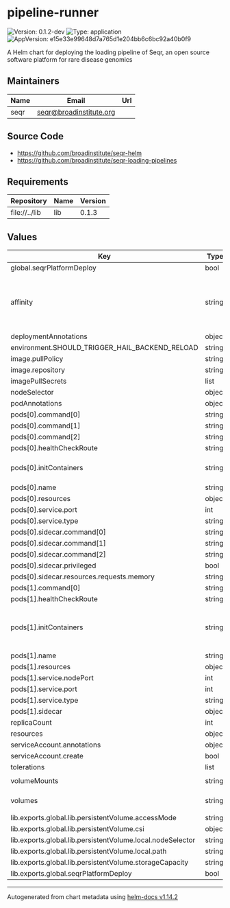 # pipeline-runner

![Version: 0.1.2-dev](https://img.shields.io/badge/Version-0.1.2--dev-informational?style=flat-square) ![Type: application](https://img.shields.io/badge/Type-application-informational?style=flat-square) ![AppVersion: e15e33e99648d7a765d1e204bb6c6bc92a40b0f9](https://img.shields.io/badge/AppVersion-e15e33e99648d7a765d1e204bb6c6bc92a40b0f9-informational?style=flat-square)

A Helm chart for deploying the loading pipeline of Seqr, an open source software platform for rare disease genomics

## Maintainers

| Name | Email | Url |
| ---- | ------ | --- |
| seqr | <seqr@broadinstitute.org> |  |

## Source Code

* <https://github.com/broadinstitute/seqr-helm>
* <https://github.com/broadinstitute/seqr-loading-pipelines>

## Requirements

| Repository | Name | Version |
|------------|------|---------|
| file://../lib | lib | 0.1.3 |

## Values

| Key | Type | Default | Description |
|-----|------|---------|-------------|
| global.seqrPlatformDeploy | bool | `false` |  |
| affinity | string | `"podAntiAffinity:\n  preferredDuringSchedulingIgnoredDuringExecution:\n    - weight: 1.0\n      podAffinityTerm:\n        labelSelector:\n          matchExpressions:\n            - key: \"app.kubernetes.io/part-of\"\n              operator: In\n              values:\n              - \"seqr-platform\"\n        topologyKey: \"kubernetes.io/hostname\""` |  |
| deploymentAnnotations | object | `{}` |  |
| environment.SHOULD_TRIGGER_HAIL_BACKEND_RELOAD | string | `"1"` |  |
| image.pullPolicy | string | `"Always"` |  |
| image.repository | string | `"gcr.io/seqr-project/seqr-pipeline-runner"` |  |
| imagePullSecrets | list | `[]` |  |
| nodeSelector | object | `{}` |  |
| podAnnotations | object | `{}` |  |
| pods[0].command[0] | string | `"python3"` |  |
| pods[0].command[1] | string | `"-m"` |  |
| pods[0].command[2] | string | `"v03_pipeline.api"` |  |
| pods[0].healthCheckRoute | string | `"/status"` |  |
| pods[0].initContainers | string | `"{{- range $r := list \"GRCh37\" \"GRCh38\" }}\n{{- range $s := list \"rsync_reference_data\" \"download_vep_data\"}}\n- name: {{ $s | replace \"_\" \"-\" }}-{{ $r | lower}}\n  image: \"{{ $.Values.image.repository }}:{{ $.Values.image.tag | default $.Chart.AppVersion }}\"\n  imagePullPolicy: {{ $.Values.image.pullPolicy }}\n  command: [\"/v03_pipeline/bin/{{ $s }}.bash\", \"{{ $r }}\"]\n  resources:\n    requests:\n      memory: \"16Gi\"\n  {{- with $.Values.volumeMounts }}\n  volumeMounts:\n    {{- tpl . $ | nindent 4 }}\n  {{- end }}\n{{- end }}\n{{- end }}"` |  |
| pods[0].name | string | `"api"` |  |
| pods[0].resources | object | `{}` |  |
| pods[0].service.port | int | `6000` |  |
| pods[0].service.type | string | `"ClusterIP"` |  |
| pods[0].sidecar.command[0] | string | `"python3"` |  |
| pods[0].sidecar.command[1] | string | `"-m"` |  |
| pods[0].sidecar.command[2] | string | `"v03_pipeline.bin.pipeline_worker"` |  |
| pods[0].sidecar.privileged | bool | `true` |  |
| pods[0].sidecar.resources.requests.memory | string | `"16Gi"` |  |
| pods[1].command[0] | string | `"luigid"` |  |
| pods[1].healthCheckRoute | string | `"/"` |  |
| pods[1].initContainers | string | `"- name: mkdir-luigi-state\n  image: busybox:1.35\n  imagePullPolicy: {{ $.Values.image.pullPolicy }}\n  command: ['/bin/mkdir', '-p', '/seqr/luigi-state']\n  {{- with $.Values.volumeMounts }}\n  volumeMounts:\n    {{- tpl . $ | nindent 4 }}\n  {{- end }}"` |  |
| pods[1].name | string | `"ui"` |  |
| pods[1].resources | object | `{}` |  |
| pods[1].service.nodePort | int | `30901` |  |
| pods[1].service.port | int | `8082` |  |
| pods[1].service.type | string | `"NodePort"` |  |
| pods[1].sidecar | object | `{}` |  |
| replicaCount | int | `1` |  |
| resources | object | `{}` |  |
| serviceAccount.annotations | object | `{}` |  |
| serviceAccount.create | bool | `true` |  |
| tolerations | list | `[]` |  |
| volumeMounts | string | `"- name: seqr-datasets\n  mountPath: /seqr\n  readOnly: false"` |  |
| volumes | string | `"- name: seqr-datasets\n  persistentVolumeClaim:\n    readOnly: false\n    claimName: {{ include \"lib.pvc-name\" . }}"` |  |
| lib.exports.global.lib.persistentVolume.accessMode | string | `"ReadWriteOnce"` |  |
| lib.exports.global.lib.persistentVolume.csi | object | `{}` |  |
| lib.exports.global.lib.persistentVolume.local.nodeSelector | string | `"kind-control-plane"` |  |
| lib.exports.global.lib.persistentVolume.local.path | string | `"/seqr"` |  |
| lib.exports.global.lib.persistentVolume.storageCapacity | string | `"750Gi"` |  |
| lib.exports.global.seqrPlatformDeploy | bool | `false` |  |

----------------------------------------------
Autogenerated from chart metadata using [helm-docs v1.14.2](https://github.com/norwoodj/helm-docs/releases/v1.14.2)
